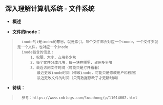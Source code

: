 ## 深入理解计算机系统 - 文件系统
- **概述**
>
>
>
>
>
>
>

- **文件的inode：**
>       inode的i是index的意思，就是索引，每个文件都会对应一个inode，一个文件夹就是一个文件，也对应一个inode
>       inode包含的信息：
>           1、权限、大小、占用多少块
>           2、每个文件分成几块，每一块在哪里，占用多少块
>           3、最近访问文件时间（可能只是打开看看）
>              最近更改inode时间（修改inode，可能只是修改用户和权限）
>              最近更改文件的时间（只有数据修改了才更新时间）
>
>
>
>
>
>
>
>
>
>
>
>
>
>

- **待续：**
>       参考：https://www.cnblogs.com/luoahong/p/11014002.html
>
>
>
>
>
>
>
>
>
>
>
>
>
>
>
>
>
>
>
>

